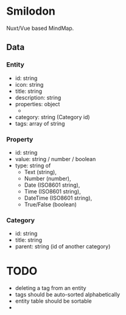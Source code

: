 
# Smilodon

Nuxt/Vue based MindMap.

## Data

### Entity

- id: string
- icon: string
- title: string
- description: string
- properties: object
  + [key]: Property
- category: string (Category id)
- tags: array of string

### Property

- id: string
- value: string / number / boolean
- type: string of
  + Text (string),
  + Number (number),
  + Date (ISO8601 string),
  + Time (ISO8601 string),
  + DateTime (ISO8601 string),
  + True/False (boolean)

### Category

- id: string
- title: string
- parent: string (id of another category)

# TODO

- deleting a tag from an entity
- tags should be auto-sorted alphabetically
- entity table should be sortable
- 